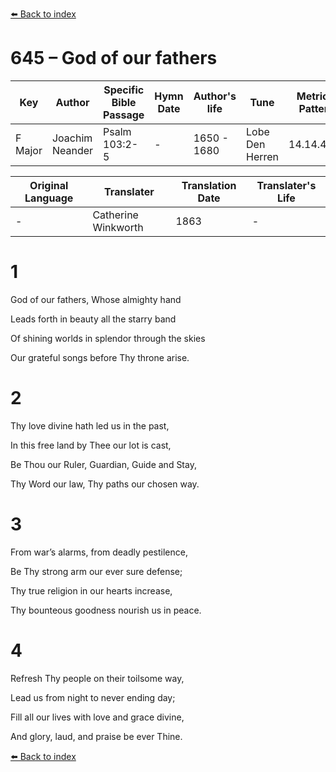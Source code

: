 [⬅️ Back to index](../README.md)

# 645 – God of our fathers

Key | Author   | Specific Bible Passage     |Hymn Date |Author's life |Tune |Metrical Pattern   |Composer/Source                                                                                        
-- | --------- | ---------------------------|----------|--------------|-----|-------------------|-------------   
F Major  | Joachim Neander      | Psalm 103:2-5 | -  | 1650 - 1680 | Lobe Den Herren | 14.14.4.7.8 | Chorale Book for England, 1863 

Original Language | Translater | Translation Date   | Translater's Life     
----------------- | --------- | --------------------|-------------   
\-  | Catherine Winkworth      | 1863 | -  | 1827 - 1878 



# 1

God of our fathers, Whose almighty hand

Leads forth in beauty all the starry band

Of shining worlds in splendor through the skies

Our grateful songs before Thy throne arise.



# 2

Thy love divine hath led us in the past,

In this free land by Thee our lot is cast,

Be Thou our Ruler, Guardian, Guide and Stay,

Thy Word our law, Thy paths our chosen way.



# 3

From war’s alarms, from deadly pestilence,

Be Thy strong arm our ever sure defense;

Thy true religion in our hearts increase,

Thy bounteous goodness nourish us in peace.



# 4

Refresh Thy people on their toilsome way,

Lead us from night to never ending day;

Fill all our lives with love and grace divine,

And glory, laud, and praise be ever Thine.

[⬅️ Back to index](../README.md)
